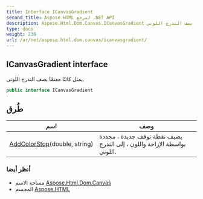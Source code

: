 ```yaml
---
title: Interface ICanvasGradient
second_title: Aspose.HTML لمرجع .NET API
description: Aspose.Html.Dom.Canvas.ICanvasGradient واجهه المستخدم. يمثل كائنًا معتمًا يصف التدرج اللوني.
type: docs
weight: 230
url: /ar/net/aspose.html.dom.canvas/icanvasgradient/
---
```

## ICanvasGradient interface

يمثل كائنًا معتمًا يصف التدرج اللوني.

```csharp
public interface ICanvasGradient
```

## طُرق

| اسم | وصف |
| --- | --- |
| [AddColorStop](../../aspose.html.dom.canvas/icanvasgradient/addcolorstop/)(double, string) | يضيف نقطة توقف جديدة ، محددة بواسطة الإزاحة واللون ، إلى التدرج اللوني. |

### أنظر أيضا

* مساحة الاسم [Aspose.Html.Dom.Canvas](../../aspose.html.dom.canvas/)
* المجسم [Aspose.HTML](../../)


